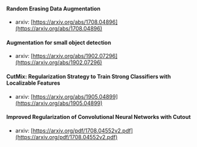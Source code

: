 
#### Random Erasing Data Augmentation
- arxiv: [https://arxiv.org/abs/1708.04896](https://arxiv.org/abs/1708.04896)
#### Augmentation for small object detection
- arxiv: [https://arxiv.org/abs/1902.07296](https://arxiv.org/abs/1902.07296)

#### CutMix: Regularization Strategy to Train Strong Classifiers with Localizable Features
- arxiv: [https://arxiv.org/abs/1905.04899](https://arxiv.org/abs/1905.04899)

#### Improved Regularization of Convolutional Neural Networks with Cutout
- arxiv: [https://arxiv.org/pdf/1708.04552v2.pdf](https://arxiv.org/pdf/1708.04552v2.pdf)
